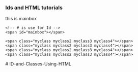 <!DOCTYPE html>
<html lang="en">

<head>
    <meta charset="UTF-8">
    <meta http-equiv="X-UA-Compatible" content="IE=edge">
    <meta name="viewport" content="width=device-width, initial-scale=1.0">
    <title>Ids And Classes in HTML</title>
</head>

<body>
    <h3>Ids and HTML tutorials</h3>
    <div id="mainbox" class="redBg blackborder">
        this is mainbox
    </div>
    <!-- . is use for class -->
    <span class="redBg"></span>

    <!-- # is use for Id -->
    <span id="mainbox"></span>

    <span class="myclass myclass2 myclass3 myclass4"></span>
    <span class="myclass myclass2 myclass3 myclass4"></span>
    <span class="myclass myclass2 myclass3 myclass4"></span>
    <span class="myclass myclass2 myclass3 myclass4"></span>
</body>

</html># ID-and-Classes-Using-HTML
